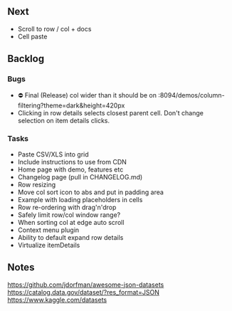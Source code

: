 ## Next

- Scroll to row / col + docs
- Cell paste

## Backlog

### Bugs

- ⛔️ Final (Release) col wider than it should be on :8094/demos/column-filtering?theme=dark&height=420px
- Clicking in row details selects closest parent cell. Don't change selection on item details clicks.

### Tasks

- Paste CSV/XLS into grid
- Include instructions to use from CDN
- Home page with demo, features etc
- Changelog page (pull in CHANGELOG.md)
- Row resizing
- Move col sort icon to abs and put in padding area
- Example with loading placeholders in cells
- Row re-ordering with drag'n'drop
- Safely limit row/col window range?
- When sorting col at edge auto scroll
- Context menu plugin
- Ability to default expand row details
- Virtualize itemDetails

## Notes

https://github.com/jdorfman/awesome-json-datasets
https://catalog.data.gov/dataset/?res_format=JSON
https://www.kaggle.com/datasets
